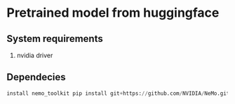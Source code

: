 # Pretrained model from huggingface


## System requirements
1. nvidia driver

## Dependecies
```python
install nemo_toolkit pip install git+https://github.com/NVIDIA/NeMo.git@main#egg=nemo_toolkit[all]
```